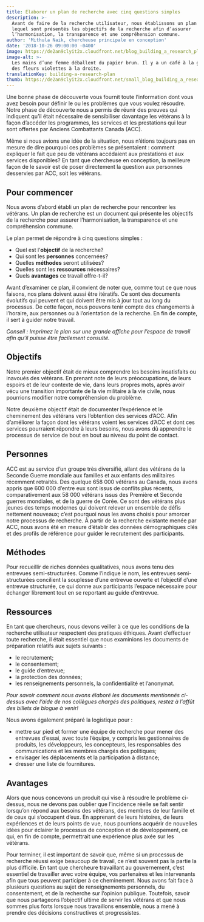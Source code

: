```yaml
---
title: Élaborer un plan de recherche avec cinq questions simples
description: >-
  Avant de faire de la recherche utilisateur, nous établissons un plan dans
  lequel sont présentés les objectifs de la recherche afin d’assurer
  l’harmonisation, la transparence et une compréhension commune.
author: 'Mithula Naik, chercheuse principale en conception'
date: '2018-10-26 09:00:00 -0400'
image: https://de2an9clyit2x.cloudfront.net/blog_building_a_research_plan_54517b04ce.jpg
image-alt: >-
  Les mains d’une femme déballent du papier brun. Il y a un café à la gauche et
  des fleurs violettes à la droite.
translationKey: building-a-research-plan
thumb: https://de2an9clyit2x.cloudfront.net/small_blog_building_a_research_plan_54517b04ce.jpg
---
```


Une bonne phase de découverte vous fournit toute l’information dont vous avez besoin pour définir le ou les problèmes que vous voulez résoudre. Notre phase de découverte nous a permis de réunir des preuves qui indiquent qu’il était nécessaire de sensibiliser davantage les vétérans à la façon d’accéder les programmes, les services et les prestations qui leur sont offertes par Anciens Combattants Canada (ACC).

Même si nous avions une idée de la situation, nous n’étions toujours pas en mesure de dire pourquoi ces problèmes se présentaient : comment expliquer le fait que peu de vétérans accédaient aux prestations et aux services disponibles? En tant que chercheuse en conception, la meilleure façon de le savoir est de poser directement la question aux personnes desservies par ACC, soit les vétérans.

## Pour commencer
Nous avons d’abord établi un plan de recherche pour rencontrer les vétérans. Un plan de recherche est un document qui présente les objectifs de la recherche pour assurer l’harmonisation, la transparence et une compréhension commune.

Le plan permet de répondre à cinq questions simples :

* Quel est l’**objectif** de la recherche?
* Qui sont les **personnes** concernées?
* Quelles **méthodes** seront utilisées?
* Quelles sont les **ressources** nécessaires?
* Quels **avantages** ce travail offre-t-il?

Avant d’examiner ce plan, il convient de noter que, comme tout ce que nous faisons, nos plans doivent aussi être itératifs. Ce sont des documents évolutifs qui peuvent et qui doivent être mis à jour tout au long du processus. De cette façon, nous pouvons tenir compte des changements à l’horaire, aux personnes ou à l’orientation de la recherche. En fin de compte, il sert à guider notre travail.

*Conseil : Imprimez le plan sur une grande affiche pour l’espace de travail afin qu’il puisse être facilement consulté.*

## Objectifs
Notre premier objectif était de mieux comprendre les besoins insatisfaits ou inavoués des vétérans. En prenant note de leurs préoccupations, de leurs espoirs et de leur contexte de vie, dans leurs propres mots, après avoir vécu une transition importante de la vie militaire à la vie civile, nous pourrions modifier notre compréhension du problème.

Notre deuxième objectif était de documenter l’expérience et le cheminement des vétérans vers l’obtention des services d’ACC. Afin d’améliorer la façon dont les vétérans voient les services d’ACC et dont ces services pourraient répondre à leurs besoins, nous avons dû apprendre le processus de service de bout en bout au niveau du point de contact.

## Personnes
ACC est au service d’un groupe très diversifié, allant des vétérans de la Seconde Guerre mondiale aux familles et aux enfants des militaires récemment retraités. Des quelque 658 000 vétérans au Canada, nous avons appris que 600 000 d’entre eux sont issus de conflits plus récents, comparativement aux 58 000 vétérans issus des Première et Seconde guerres mondiales, et de la guerre de Corée. Ce sont des vétérans plus jeunes des temps modernes qui doivent relever un ensemble de défis nettement nouveaux; c’est pourquoi nous les avons choisis pour amorcer notre processus de recherche. À partir de la recherche existante menée par ACC, nous avons été en mesure d’établir des données démographiques clés et des profils de référence pour guider le recrutement des participants.

## Méthodes
Pour recueillir de riches données qualitatives, nous avons tenu des entrevues semi-structurées. Comme l’indique le nom, les entrevues semi-structurées concilient la souplesse d’une entrevue ouverte et l’objectif d’une entrevue structurée, ce qui donne aux participants l’espace nécessaire pour échanger librement tout en se reportant au guide d’entrevue.

## Ressources
En tant que chercheurs, nous devons veiller à ce que les conditions de la recherche utilisateur respectent des pratiques éthiques. Avant d’effectuer toute recherche, il était essentiel que nous examinions les documents de préparation relatifs aux sujets suivants :

* le recrutement;
* le consentement;
* le guide d’entrevue;
* la protection des données;
* les renseignements personnels, la confidentialité et l’anonymat.

*Pour savoir comment nous avons élaboré les documents mentionnés ci-dessus avec l’aide de nos collègues chargés des politiques, restez à l’affût des billets de blogue à venir!*

Nous avons également préparé la logistique pour :

* mettre sur pied et former une équipe de recherche pour mener des entrevues d’essai, avec toute l’équipe, y compris les gestionnaires de produits, les développeurs, les concepteurs, les responsables des communications et les membres chargés des politiques;
* envisager les déplacements et la participation à distance;
* dresser une liste de fournitures.

## Avantages
Alors que nous concevons un produit qui vise à résoudre le problème ci-dessus, nous ne devons pas oublier que l’incidence réelle se fait sentir lorsqu’on répond aux besoins des vétérans, des membres de leur famille et de ceux qui s’occupent d’eux. En apprenant de leurs histoires, de leurs expériences et de leurs points de vue, nous pourrions acquérir de nouvelles idées pour éclairer le processus de conception et de développement, ce qui, en fin de compte, permettrait une expérience plus axée sur les vétérans.

Pour terminer, il est important de savoir que, même si un processus de recherche réussi exige beaucoup de travail, ce n’est souvent pas la partie la plus difficile. En tant que chercheure travaillant au gouvernement, c’est essentiel de travailler avec votre équipe, vos partenaires et les intervenants afin que tous peuvent participer à ce cheminement. Nous avons fait face à plusieurs questions au sujet de renseignements personnels, du consentement, et de la recherche sur l’opinion publique. Toutefois, savoir que nous partageons l’objectif ultime de servir les vétérans et que nous sommes plus forts lorsque nous travaillons ensemble, nous a mené à prendre des décisions constructives et progressistes.
